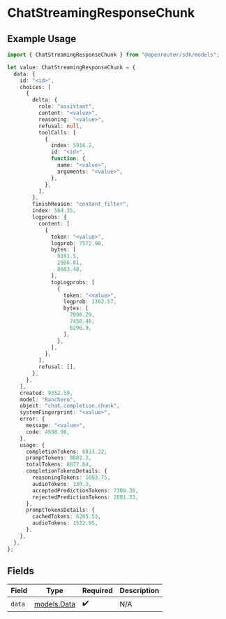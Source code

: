 # ChatStreamingResponseChunk

## Example Usage

```typescript
import { ChatStreamingResponseChunk } from "@openrouter/sdk/models";

let value: ChatStreamingResponseChunk = {
  data: {
    id: "<id>",
    choices: [
      {
        delta: {
          role: "assistant",
          content: "<value>",
          reasoning: "<value>",
          refusal: null,
          toolCalls: [
            {
              index: 5916.2,
              id: "<id>",
              function: {
                name: "<value>",
                arguments: "<value>",
              },
            },
          ],
        },
        finishReason: "content_filter",
        index: 564.35,
        logprobs: {
          content: [
            {
              token: "<value>",
              logprob: 7572.98,
              bytes: [
                9191.5,
                2986.81,
                8603.48,
              ],
              topLogprobs: [
                {
                  token: "<value>",
                  logprob: 1362.57,
                  bytes: [
                    7000.29,
                    7450.46,
                    6296.9,
                  ],
                },
              ],
            },
          ],
          refusal: [],
        },
      },
    ],
    created: 9352.59,
    model: "Ranchero",
    object: "chat.completion.chunk",
    systemFingerprint: "<value>",
    error: {
      message: "<value>",
      code: 4598.98,
    },
    usage: {
      completionTokens: 6813.22,
      promptTokens: 9802.3,
      totalTokens: 8877.64,
      completionTokensDetails: {
        reasoningTokens: 1093.75,
        audioTokens: 130.3,
        acceptedPredictionTokens: 7308.38,
        rejectedPredictionTokens: 2801.33,
      },
      promptTokensDetails: {
        cachedTokens: 6205.53,
        audioTokens: 1522.95,
      },
    },
  },
};
```

## Fields

| Field                            | Type                             | Required                         | Description                      |
| -------------------------------- | -------------------------------- | -------------------------------- | -------------------------------- |
| `data`                           | [models.Data](../models/data.md) | :heavy_check_mark:               | N/A                              |